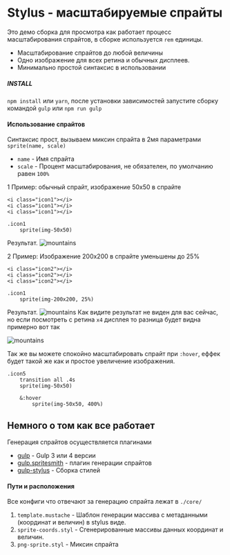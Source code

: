 # Stylus - масштабируемые спрайты


Это демо сборка для просмотра как работает процесс масштабирования спрайтов, в сборке используется `rem` единицы.

  - Масштабирование спрайтов до любой величины
  - Одно изображение для всех ретина и обычных дисплеев.
  - Минимально простой синтаксис в использовании

##### INSTALL
`npm install` или `yarn`, после установки зависимостей запустите сборку командой `gulp` или `npm run gulp` 

#### Использование спрайтов
Синтаксис прост, вызываем миксин спрайта в 2мя параметрами `sprite(name, scale)`
 - `name` - Имя спрайта
 - `scale` - Процент масштабирования, не обязателен, по умолчанию равен `100%`

1 Пример: обычный спрайт, изображение 50х50 в спрайте
```
<i class="icon1"></i>
<i class="icon1"></i>
<i class="icon1"></i>
```
```
.icon1
	sprite(img-50x50)
```

Результат. 
![mountains](https://gitlab.com/reskwer/stylus-png-sprites/raw/master/dist/dlya-gitlab-readme/Screenshot_1.png "Пейзаж с горами")

2 Пример: Изображение 200х200 в спрайте уменьшены до 25%
```
<i class="icon2"></i>
<i class="icon2"></i>
<i class="icon2"></i>
```
```
.icon1
	sprite(img-200x200, 25%)
```

Результат. 
![mountains](https://gitlab.com/reskwer/stylus-png-sprites/raw/master/dist/dlya-gitlab-readme/Screenshot_1.png "Пейзаж с горами")
Как видите результат не виден для вас сейчас, но если посмотреть с ретина `x4` дисплея то разница будет видна примерно вот так

![mountains](https://gitlab.com/reskwer/stylus-png-sprites/raw/master/dist/dlya-gitlab-readme/1.png "Пейзаж с горами")

Так же вы можете спокойно масштабировать спрайт при `:hover`, еффек будет такой же как и простое увеличение изображения.
```
.icon5
	transition all .4s
	sprite(img-50x50)
	
	&:hover
		sprite(img-50x50, 400%)
```


## Немного о том как все работает
Генерация спрайтов осуществляется плагинами
* [gulp](https://www.npmjs.com/package/gulp) - Gulp 3 или 4 версии
* [gulp.spritesmith](https://www.npmjs.com/package/gulp.spritesmith) - плагин генерации спрайтов
* [gulp-stylus](https://www.npmjs.com/package/gulp-stylus) - Сборка стилей

#### Пути и расположения
Все конфиги что отвечают за генерацию спрайта лежат в `./core/`
1.  `template.mustache` - Шаблон генерации массива с метаданными (координат и величин) в stylus виде.
2. `sprite-coords.styl` - Сгенерированные массивы данных координат и величин.
3.  `png-sprite.styl` - Миксин спрайта
